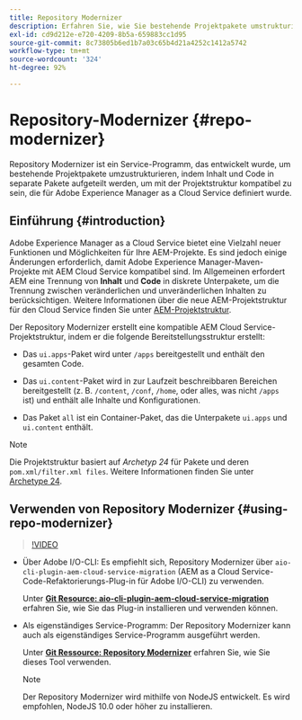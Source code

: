 ```yaml
---
title: Repository Modernizer
description: Erfahren Sie, wie Sie bestehende Projektpakete umstrukturieren und mit der für Adobe Experience Manager as a Cloud Service definierten Projektstruktur kompatibel machen.
exl-id: cd9d212e-e720-4209-8b5a-659883cc1d95
source-git-commit: 8c73805b6ed1b7a03c65b4d21a4252c1412a5742
workflow-type: tm+mt
source-wordcount: '324'
ht-degree: 92%

---
```


# Repository-Modernizer {#repo-modernizer}

Repository Modernizer ist ein Service-Programm, das entwickelt wurde, um bestehende Projektpakete umzustrukturieren, indem Inhalt und Code in separate Pakete aufgeteilt werden, um mit der Projektstruktur kompatibel zu sein, die für Adobe Experience Manager as a Cloud Service definiert wurde.

## Einführung {#introduction}

Adobe Experience Manager as a Cloud Service bietet eine Vielzahl neuer Funktionen und Möglichkeiten für Ihre AEM-Projekte. Es sind jedoch einige Änderungen erforderlich, damit Adobe Experience Manager-Maven-Projekte mit AEM Cloud Service kompatibel sind. Im Allgemeinen erfordert AEM eine Trennung von **Inhalt** und **Code** in diskrete Unterpakete, um die Trennung zwischen veränderlichen und unveränderlichen Inhalten zu berücksichtigen. Weitere Informationen über die neue AEM-Projektstruktur für den Cloud Service finden Sie unter [AEM-Projektstruktur](https://experienceleague.adobe.com/docs/experience-manager-cloud-service/content/implementing/developing/aem-project-content-package-structure.html?lang=de).

Der Repository Modernizer erstellt eine kompatible AEM Cloud Service-Projektstruktur, indem er die folgende Bereitstellungsstruktur erstellt:

* Das `ui.apps`-Paket wird unter `/apps` bereitgestellt und enthält den gesamten Code.

* Das `ui.content`-Paket wird in zur Laufzeit beschreibbaren Bereichen bereitgestellt (z. B. `/content`, `/conf`, `/home`, oder alles, was nicht `/apps` ist) und enthält alle Inhalte und Konfigurationen.

* Das Paket `all` ist ein Container-Paket, das die Unterpakete `ui.apps` und `ui.content` enthält.

>[!NOTE]
>Die Projektstruktur basiert auf *Archetyp 24* für Pakete und deren `pom.xml/filter.xml files`. Weitere Informationen finden Sie unter [Archetype 24](https://github.com/adobe/aem-project-archetype).

## Verwenden von Repository Modernizer {#using-repo-modernizer}

>[!VIDEO](https://video.tv.adobe.com/v/333057/?quality=12&learn=on)

* Über Adobe I/O-CLI: Es empfiehlt sich, Repository Modernizer über `aio-cli-plugin-aem-cloud-service-migration` (AEM as a Cloud Service-Code-Refaktorierungs-Plug-in für Adobe I/O-CLI) zu verwenden.

  Unter **[Git Resource: aio-cli-plugin-aem-cloud-service-migration](https://github.com/adobe/aio-cli-plugin-aem-cloud-service-migration#introduction)** erfahren Sie, wie Sie das Plug-in installieren und verwenden können.

* Als eigenständiges Service-Programm: Der Repository Modernizer kann auch als eigenständiges Service-Programm ausgeführt werden.

  Unter **[Git Ressource: Repository Modernizer](https://github.com/adobe/aem-cloud-service-source-migration/tree/master/packages/repository-modernizer)** erfahren Sie, wie Sie dieses Tool verwenden.

  >[!NOTE]
  >
  >Der Repository Modernizer wird mithilfe von NodeJS entwickelt. Es wird empfohlen, NodeJS 10.0 oder höher zu installieren.

